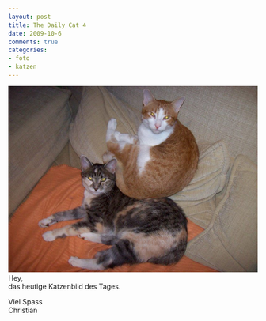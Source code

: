 ```yaml
--- 
layout: post
title: The Daily Cat 4
date: 2009-10-6
comments: true
categories: 
- foto
- katzen
---
```

![cat5](/static/wpdata/2010/12/cat5.jpg)
Hey,   
das heutige Katzenbild des Tages.

Viel Spass   
Christian
